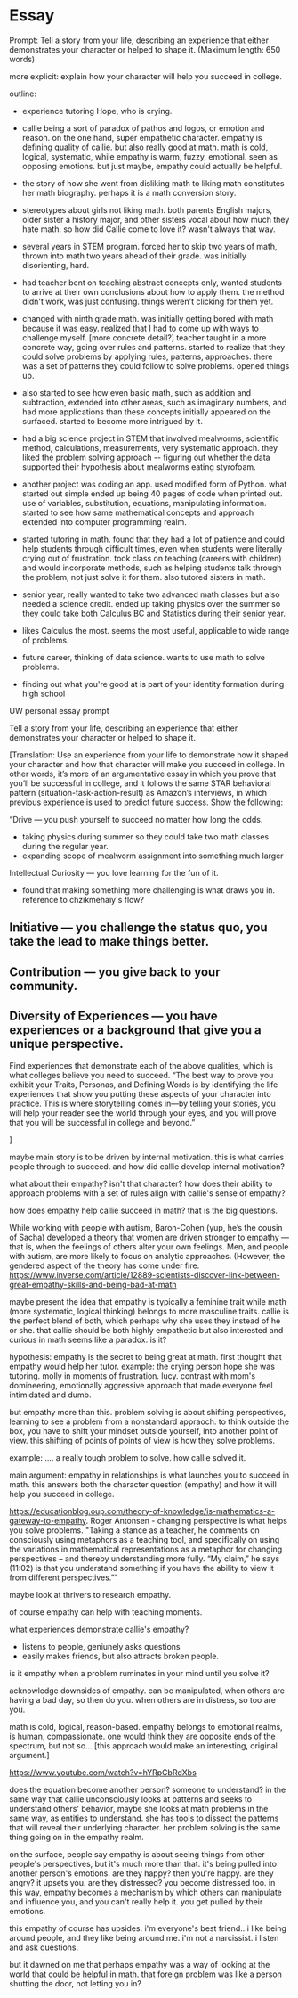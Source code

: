 # Essay

Prompt: Tell a story from your life, describing an experience that either demonstrates your character or helped to shape it. (Maximum length: 650 words)

more explicit: explain how your character will help you succeed in college.

outline:
- experience tutoring Hope, who is crying.
- callie being a sort of paradox of pathos and logos, or emotion and reason. on the one hand, super empathetic character. empathy is defining quality of callie. but also really good at math. math is cold, logical, systematic, while empathy is warm, fuzzy, emotional. seen as opposing emotions. but just maybe, empathy could actually be helpful.




- the story of how she went from disliking math to liking math constitutes her math biography. perhaps it is a math conversion story.

- stereotypes about girls not liking math. both parents English majors, older sister a history major, and other sisters vocal about how much they hate math. so how did Callie come to love it? wasn't always that way.

- several years in STEM program. forced her to skip two years of math, thrown into math two years ahead of their grade. was initially disorienting, hard.

- had teacher bent on teaching abstract concepts only, wanted students to arrive at their own conclusions about how to apply them. the method didn't work, was just confusing. things weren't clicking for them yet.

- changed with ninth grade math. was initially getting bored with math because it was easy. realized that I had to come up with ways to challenge myself. [more concrete detail?] teacher taught in a more concrete way, going over rules and patterns. started to realize that they could solve problems by applying rules, patterns, approaches. there was a set of patterns they could follow to solve problems. opened things up.

- also started to see how even basic math, such as addition and subtraction, extended into other areas, such as imaginary numbers, and had more applications than these concepts initially appeared on the surfaced. started to become more intrigued by it.

- had a big science project in STEM that involved mealworms, scientific method, calculations, measurements, very systematic approach. they liked the problem solving approach -- figuring out whether the data supported their hypothesis about mealworms eating styrofoam.

- another project was coding an app. used modified form of Python. what started out simple ended up being 40 pages of code when printed out. use of variables, substitution, equations, manipulating information. started to see how same mathematical concepts and approach extended into computer programming realm.

- started tutoring in math. found that they had a lot of patience and could help students through difficult times, even when students were literally crying out of frustration. took class on teaching (careers with children) and would incorporate methods, such as helping students talk through the problem, not just solve it for them. also tutored sisters in math.

- senior year, really wanted to take two advanced math classes but also needed a science credit. ended up taking physics over the summer so they could take both Calculus BC and Statistics during their senior year.

- likes Calculus the most. seems the most useful, applicable to wide range of problems.

- future career, thinking of data science. wants to use math to solve problems.

- finding out what you're good at is part of your identity formation during high school


UW personal essay prompt

Tell a story from your life, describing an experience that either demonstrates your character or helped to shape it.


[Translation: Use an experience from your life to demonstrate how it shaped your character and how that character will make you succeed in college. In other words, it’s more of an argumentative essay in which you prove that you’ll be successful in college, and it follows the same STAR behavioral pattern (situation-task-action-result) as Amazon’s interviews, in which previous experience is used to predict future success. Show the following:


“Drive — you push yourself to succeed no matter how long the odds.
- taking physics during summer so they could take two math classes during the regular year.
- expanding scope of mealworm assignment into something much larger

Intellectual Curiosity — you love learning for the fun of it.
- found that making something more challenging is what draws you in. reference to chzikmehaiy's flow? 

Initiative — you challenge the status quo, you take the lead to make things better.
- 

Contribution — you give back to your community.
-

Diversity of Experiences — you have experiences or a background that give you a unique perspective. 
- 



Find experiences that demonstrate each of the above qualities, which is what colleges believe you need to succeed. “The best way to prove you exhibit your Traits, Personas, and Defining Words is by identifying the life experiences that show you putting these aspects of your character into practice. This is where storytelling comes in—by telling your stories, you will help your reader see the world through your eyes, and you will prove that you will be successful in college and beyond.”

]


maybe main story is to be driven by internal motivation. this is what carries people through to succeed. and how did callie develop internal motivation?

what about their empathy? isn't that character? how does their ability to approach problems with a set of rules align with callie's sense of empathy? 

how does empathy help callie succeed in math? that is the big questions.

While working with people with autism, Baron-Cohen (yup, he’s the cousin of Sacha) developed a theory that women are driven stronger to empathy — that is, when the feelings of others alter your own feelings. Men, and people with autism, are more likely to focus on analytic approaches. (However, the gendered aspect of the theory has come under fire. https://www.inverse.com/article/12889-scientists-discover-link-between-great-empathy-skills-and-being-bad-at-math

maybe present the idea that empathy is typically a feminine trait while math (more systematic, logical thinking) belongs to more masculine traits. callie is the perfect blend of both, which perhaps why she uses they instead of he or she. that callie should be both highly empathetic but also interested and curious in math seems like a paradox. is it?

hypothesis: empathy is the secret to being great at math. first thought that empathy would help her tutor. example: the crying person hope she was tutoring. molly in moments of frustration. lucy. contrast with mom's domineering, emotionally aggressive approach that made everyone feel intimidated and dumb. 

but empathy more than this. problem solving is about shifting perspectives, learning to see a problem from a nonstandard appraoch. to think outside the box, you have to shift your mindset outside yourself, into another point of view. this shifting of points of points of view is how they solve problems.

example: .... a really tough problem to solve. how callie solved it.

main argument: empathy in relationships is what launches you to succeed in math. this answers both the character question (empathy) and how it will help you succeed in college. 

https://educationblog.oup.com/theory-of-knowledge/is-mathematics-a-gateway-to-empathy. Roger Antonsen - changing perspective is what helps you solve problems. "Taking a stance as a teacher, he comments on consciously using metaphors as a teaching tool, and specifically on using the variations in mathematical representations as a metaphor for changing perspectives – and thereby understanding more fully. “My claim,” he says (11:02) is that you understand something if you have the ability to view it from different perspectives.”"

maybe look at thrivers to research empathy.

of course empathy can help with teaching moments.

what experiences demonstrate callie's empathy? 
- listens to people, geniunely asks questions
- easily makes friends, but also attracts broken people.

is it empathy when a problem ruminates in your mind until you solve it?

acknowledge downsides of empathy. can be manipulated, when others are having a bad day, so then do you. when others are in distress, so too are you. 

math is cold, logical, reason-based. empathy belongs to emotional realms, is human, compassionate. one would think they are opposite ends of the spectrum, but not so... [this approach would make an interesting, original argument.]

https://www.youtube.com/watch?v=hYRpCbRdXbs

does the equation become another person? someone to understand? in the same way that callie unconsciously looks at patterns and seeks to understand others' behavior, maybe she looks at math problems in the same way, as entities to understand. she has tools to dissect the patterns that will reveal their underlying character. her problem solving is the same thing going on in the empathy realm. 

on the surface, people say empathy is about seeing things from other people's perspectives, but it's much more than that. it's being pulled into another person's emotions. are they happy? then you're happy. are they angry? it upsets you. are they distressed? you become distressed too. in this way, empathy becomes a mechanism by which others can manipulate and influence you, and you can't really help it. you get pulled by their emotions.

this empathy of course has upsides. i'm everyone's best friend...i like being around people, and they like being around me. i'm not a narcissist. i listen and ask questions.

but it dawned on me that perhaps empathy was a way of looking at the world that could be helpful in math. that foreign problem was like a person shutting the door, not letting you in?